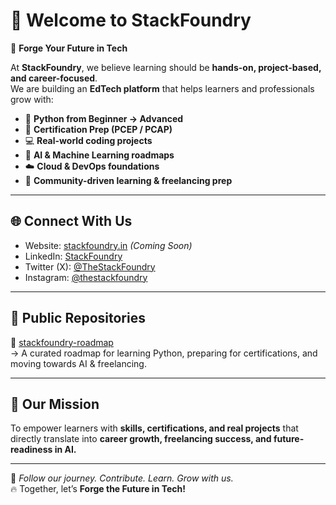 # 👋 Welcome to StackFoundry

🚀 **Forge Your Future in Tech**  

At **StackFoundry**, we believe learning should be **hands-on, project-based, and career-focused**.  
We are building an **EdTech platform** that helps learners and professionals grow with:  

- 🐍 **Python from Beginner → Advanced**  
- 📜 **Certification Prep (PCEP / PCAP)**  
- 💻 **Real-world coding projects**  
- 🤖 **AI & Machine Learning roadmaps**  
- ☁️ **Cloud & DevOps foundations**  
- 👥 **Community-driven learning & freelancing prep**

---

## 🌐 Connect With Us
- Website: [stackfoundry.in](https://stackfoundry.in) _(Coming Soon)_  
- LinkedIn: [StackFoundry](https://www.linkedin.com/company/stackfoundry)  
- Twitter (X): [@TheStackFoundry](https://twitter.com/TheStackFoundry)  
- Instagram: [@thestackfoundry](https://www.instagram.com/thestackfoundry)  

---

## 📂 Public Repositories
🔹 [stackfoundry-roadmap](https://github.com/stackfoundry/stackfoundry-roadmap)  
→ A curated roadmap for learning Python, preparing for certifications, and moving towards AI & freelancing.  

---

## 🎯 Our Mission
To empower learners with **skills, certifications, and real projects** that directly translate into **career growth, freelancing success, and future-readiness in AI.**

---

📢 *Follow our journey. Contribute. Learn. Grow with us.*  
🔥 Together, let’s **Forge the Future in Tech!**
